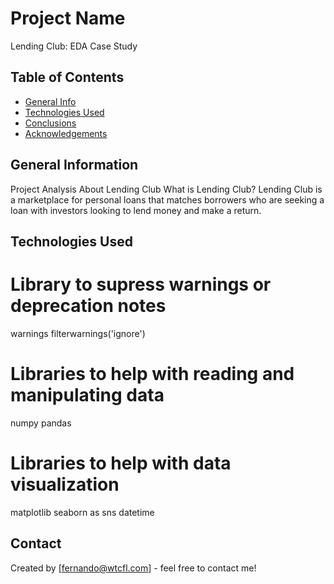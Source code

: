 # Project Name

Lending Club: EDA Case Study


## Table of Contents
* [General Info](#general-information)
* [Technologies Used](#technologies-used)
* [Conclusions](#conclusions)
* [Acknowledgements](#acknowledgements)

<!-- You can include any other section that is pertinent to your problem -->

## General Information

Project Analysis About Lending Club
What is Lending Club?
Lending Club is a marketplace for personal loans that matches borrowers who are seeking a loan with investors looking to lend money and make a return. 

<!-- You don't have to answer all the questions - just the ones relevant to your project. -->



## Technologies Used

# Library to supress warnings or deprecation notes 
warnings
filterwarnings('ignore')
# Libraries to help with reading and manipulating data
numpy
pandas
# Libraries to help with data visualization
matplotlib
seaborn as sns
datetime

<!-- As the libraries versions keep on changing, it is recommended to mention the version of library used in this project -->



## Contact
Created by [fernando@wtcfl.com] - feel free to contact me!


<!-- Optional -->
<!-- ## License -->
<!-- This project is open source and available under the [... License](). -->

<!-- You don't have to include all sections - just the one's relevant to your project -->
